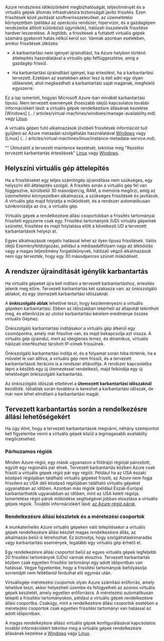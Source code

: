 Azure rendszeres időközönként megbízhatóságát, teljesítményét és a virtuális gépek állomás infrastruktúra biztonságát javító frissítés. Ezen frissítések közé javítását szoftverösszetevőket. az üzemeltetési környezetben (például az operációs rendszer, hipervizor, és a gazdagépen rendszerbe állított különböző ügynökök), hálózati összetevők frissítése hardver leszerelése. A legtöbb, a frissítések a futtatott virtuális gépek számára gyakorolt hatás nélkül kerül sor. Vannak azonban esetekben, amikor frissítések ütközés:

- A karbantartási nem igényel újraindítást, ha Azure helyben történő áttelepítés használatával a virtuális gép felfüggesztése, amíg a gazdagép frissül.

- Ha karbantartási újraindítást igényel, kap értesítést, ha a karbantartási tervezett. Ezekben az esetekben akkor lesz is kell adni egy olyan időkeretet, ahol megkezdheti a karbantartási saját magának, megfelelő egyszerre.

Ez a lap ismerteti, hogyan Microsoft Azure-ban mindkét karbantartási típusú. Nem tervezett események (hosszabb idejű) kapcsolatos további információkért lásd: a virtuális gépek rendelkezésre állásának kezelése [Windows] (.. / articles/virtual-machines/windows/manage-availability.md) vagy [Linux](../articles/virtual-machines/linux/manage-availability.md).

A virtuális gépen futó alkalmazások jövőbeli frissítések információt tud gyűjteni az Azure metaadat-szolgáltatás használatával [Windows](../articles/virtual-machines/windows/instance-metadata-service.md) vagy [Linux] (.. / articles/virtual-machines/linux/instance-metadata-service.md).

"" Útmutatót a tervezett maintence kezelését, tekintse meg "Kezelési tervezett karbantartás értesítések" [Linux](../articles/virtual-machines/linux/maintenance-notifications.md) vagy [Windows](../articles/virtual-machines/windows/maintenance-notifications.md).

## <a name="in-place-vm-migration"></a>Helyszíni virtuális gép áttelepítés

Ha a frissítéseket egy teljes számítógép újraindítása nem szükséges, egy helyszíni élő áttelepítés szolgál. A frissítés során a virtuális gép fel van függesztve, körülbelül 30 másodpercig, RAM, a memória megőrzi, amíg az üzemeltetési környezetben alkalmazza, a szükséges frissítések és javítások. A virtuális gép majd folytatja a működését, és a rendszer automatikusan szinkronizálja az óra, a virtuális gép.

Virtuális gépek a rendelkezésre állási csoportokban a frissítés tartományai frissített egyszerre csak egy. Frissítési tartományok (UD) virtuális gépeinek szünetel, frissítése és majd folytatása előtt a következő UD a tervezett karbantartások helyezi át.

Egyes alkalmazások negatív hatással lehet az ilyen típusú frissítések. Valós idejű Eseményfeldolgozási, például a médiaadatfolyam vagy az átkódolás vagy a magas teljesítmény forgatókönyvek, hálózati végző alkalmazások nem úgy tervezték, hogy egy 30 másodperces szünet működését. <!-- sooooo, what should they do? --> 


## <a name="maintenance-requiring-a-reboot"></a>A rendszer újraindítását igénylik karbantartás

Ha virtuális gépeket újra kell indítani a tervezett karbantartáshoz, értesítés jelenik meg előre. Tervezett karbantartás két szakasza van: az önkiszolgáló ablakot, és egy ütemezett karbantartási időszaknál.

A **önkiszolgáló ablak** lehetővé teszi, hogy kezdeményezni a virtuális gépeken karbantartási. Ebben az időszakban lekérheti az állapotát tekintheti meg, és ellenőrizze az utolsó karbantartási kérelem eredménye összes virtuális Géphez.

Önkiszolgáló karbantartási indításakor a virtuális gép átkerül egy csomópontra, amely már frissítve van, és majd bekapcsolja azt vissza. A virtuális gép újraindul, mert az ideiglenes lemez, és dinamikus, virtuális hálózati interfészhez társított IP-címek frissülnek.

Önkiszolgáló karbantartási indítja el, és a folyamat során hiba történik, ha a művelet le van állítva, a virtuális gép nem frissül, és a tervezett karbantartások iterációs is a rendszer eltávolítja. A rendszer kapcsolatba lépni a később egy új ütemezéssel rendelkező, majd felkínálja egy új lehetőséget önkiszolgáló karbantartás. 

Az önkiszolgáló időszak elteltével a **ütemezett karbantartási időszaknál** kezdődik. Időablak során továbbra is kereshet a karbantartási időszak, de már nem lehet elindítani a karbantartási magát.

## <a name="availability-considerations-during-planned-maintenance"></a>Tervezett karbantartás során a rendelkezésre állási lehetőségekért 

Ha úgy dönt, hogy a tervezett karbantartások megvárni, néhány szempontot kell figyelembe venni a virtuális gépek közül a legmagasabb availabilty megőrzéséhez. 

### <a name="paired-regions"></a>Párhuzamos régiók

Minden Azure-régió, egy másik ugyanazon a földrajzi régióját párosított, együtt egy regionális pár élnek. Tervezett karbantartás közben Azure csak frissíti a virtuális gépek régió pár egy régiót. Például ha az USA északi középső régiójában található virtuális gépeket frissíti, az Azure nem fogja frissíteni az USA déli középső régiójában található virtuális gépeket ugyanabban az időben. Azonban más régiók (például Észak-Európa) karbantarthatók ugyanabban az időben, mint az USA keleti régiója. Ismertetése régió párok működése segítségével jobban elosztása a virtuális gépek régiók. További információkért lásd: [az Azure-régió párok](https://docs.microsoft.com/azure/best-practices-availability-paired-regions).

### <a name="availability-sets-and-scale-sets"></a>Rendelkezésre állási készletek és a méretezési csoportok

A munkaterhelés Azure virtuális gépeken való telepítésekor a virtuális gépek rendelkezésre állási készlet magas rendelkezésre állás, az alkalmazás belül is létrehozhat. Ez biztosítja, hogy szolgáltatáskimaradás vagy karbantartási események, legalább egy virtuális gép érhető el.

Egy rendelkezésre állási csoportot belül az egyes virtuális gépek legfeljebb 20 frissítési tartományok (UDs) vannak elosztva. Tervezett karbantartás közben csak egyetlen frissítési tartományi egy adott időpontban van hatással. Vegye figyelembe, hogy a frissítési tartományok befolyásolja sorrendjét nem feltétlenül fordulhat elő egymás után. 

Virtuálisgép-méretezési csoportok olyan Azure számítási erőforrás, amely lehetővé teszi, akkor helyezheti üzembe és felügyelheti az azonos virtuális gépek készletét, amely egyetlen erőforrásra. A méretezési automatikusan telepíti a frissítési tartományokon, például a virtuális gépek rendelkezésre állási csoportba. Csakúgy, mint a rendelkezésre állási csoportok esetében a méretezési csoportok csak egyetlen frissítési tartományi van hatással az adott időpontban.

A magas rendelkezésre állású virtuális gépek konfigurálásával kapcsolatos további információkért tekintse meg a virtuális gépek rendelkezésre állásának kezelése a [Windows](../articles/virtual-machines/windows/manage-availability.md) vagy [Linux](../articles/virtual-machines/linux/manage-availability.md).
